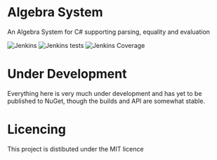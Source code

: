 # Algebra System

An Algebra System for C# supporting parsing, equality and evaluation

![Jenkins](https://img.shields.io/jenkins/build?jobUrl=https%3A%2F%2Fjenkins.joeoc.dev%2Fjob%2FAlgebraSystem%2Fjob%2Fmaster%2F)
![Jenkins tests](https://img.shields.io/jenkins/tests?compact_message&failed_label=%E2%9C%98&jobUrl=https%3A%2F%2Fjenkins.joeoc.dev%2Fjob%2FAlgebraSystem%2Fjob%2Fmaster%2F&passed_label=%E2%9C%94&skipped_label=%E2%9E%9F)
![Jenkins Coverage](https://img.shields.io/jenkins/coverage/cobertura?jobUrl=https%3A%2F%2Fjenkins.joeoc.dev%2Fjob%2FAlgebraSystem%2Fjob%2Fmaster%2F)

# Under Development

Everything here is very much under development and has yet to be published to NuGet, though the builds and API are somewhat stable.

# Licencing
This project is distibuted under the MIT licence
